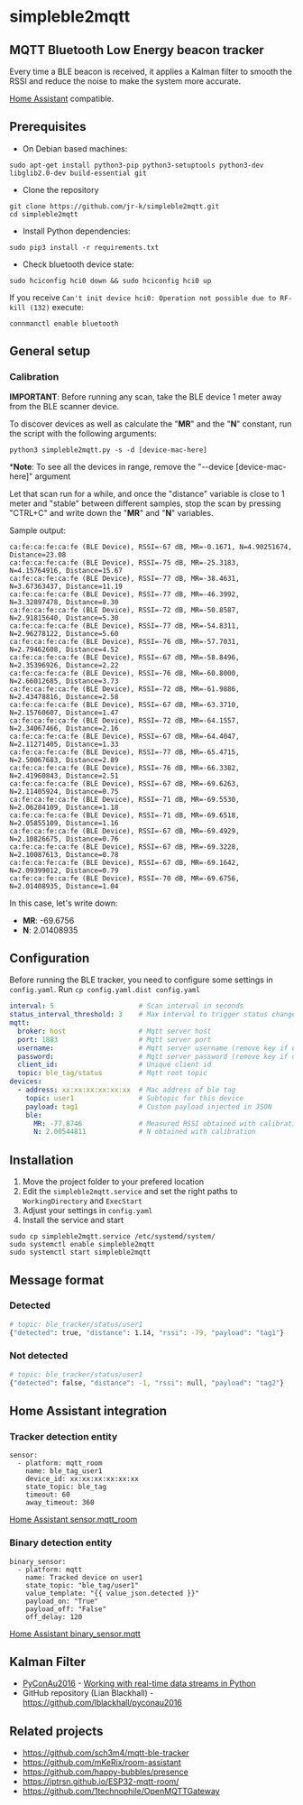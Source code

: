 # simpleble2mqtt

## MQTT Bluetooth Low Energy beacon tracker

Every time a BLE beacon is received, it applies a Kalman filter to smooth the RSSI and reduce the noise to make the system more accurate.

[Home Assistant](https://www.home-assistant.io/) compatible.

## Prerequisites

- On Debian based machines:
```
sudo apt-get install python3-pip python3-setuptools python3-dev libglib2.0-dev build-essential git
```

- Clone the repository
```
git clone https://github.com/jr-k/simpleble2mqtt.git
cd simpleble2mqtt
```

- Install Python dependencies:
```
sudo pip3 install -r requirements.txt
```
- Check bluetooth device state:
```
sudo hciconfig hci0 down && sudo hciconfig hci0 up
```
If you receive `Can't init device hci0: Operation not possible due to RF-kill (132)` execute:
```
connmanctl enable bluetooth
```

## General setup

### Calibration

**IMPORTANT**: Before running any scan, take the BLE device 1 meter away from the BLE scanner device.

To discover devices as well as calculate the "**MR**" and the "**N**" constant, run the script with the following arguments:

```
python3 simpleble2mqtt.py -s -d [device-mac-here]
```

***Note**: To see all the devices in range, remove the "--device [device-mac-here]" argument

Let that scan run for a while, and once the "distance" variable is close to 1 meter and "stable" between different samples, stop the scan by pressing "CTRL+C" and write down the "**MR**" and "**N**" variables.

Sample output:
```
ca:fe:ca:fe:ca:fe (BLE Device), RSSI=-67 dB, MR=-0.1671, N=4.90251674, Distance=23.08
ca:fe:ca:fe:ca:fe (BLE Device), RSSI=-75 dB, MR=-25.3183, N=4.15764916, Distance=15.67
ca:fe:ca:fe:ca:fe (BLE Device), RSSI=-77 dB, MR=-38.4631, N=3.67363437, Distance=11.19
ca:fe:ca:fe:ca:fe (BLE Device), RSSI=-77 dB, MR=-46.3992, N=3.32897478, Distance=8.30
ca:fe:ca:fe:ca:fe (BLE Device), RSSI=-72 dB, MR=-50.8587, N=2.91815640, Distance=5.30
ca:fe:ca:fe:ca:fe (BLE Device), RSSI=-77 dB, MR=-54.8311, N=2.96278122, Distance=5.60
ca:fe:ca:fe:ca:fe (BLE Device), RSSI=-76 dB, MR=-57.7031, N=2.79462608, Distance=4.52
ca:fe:ca:fe:ca:fe (BLE Device), RSSI=-67 dB, MR=-58.8496, N=2.35396926, Distance=2.22
ca:fe:ca:fe:ca:fe (BLE Device), RSSI=-76 dB, MR=-60.8000, N=2.66012685, Distance=3.73
ca:fe:ca:fe:ca:fe (BLE Device), RSSI=-72 dB, MR=-61.9886, N=2.43478816, Distance=2.58
ca:fe:ca:fe:ca:fe (BLE Device), RSSI=-67 dB, MR=-63.3710, N=2.15760607, Distance=1.47
ca:fe:ca:fe:ca:fe (BLE Device), RSSI=-72 dB, MR=-64.1557, N=2.34067466, Distance=2.16
ca:fe:ca:fe:ca:fe (BLE Device), RSSI=-67 dB, MR=-64.4047, N=2.11271405, Distance=1.33
ca:fe:ca:fe:ca:fe (BLE Device), RSSI=-77 dB, MR=-65.4715, N=2.50067683, Distance=2.89
ca:fe:ca:fe:ca:fe (BLE Device), RSSI=-76 dB, MR=-66.3382, N=2.41960843, Distance=2.51
ca:fe:ca:fe:ca:fe (BLE Device), RSSI=-67 dB, MR=-69.6263, N=2.11405924, Distance=0.75
ca:fe:ca:fe:ca:fe (BLE Device), RSSI=-71 dB, MR=-69.5530, N=2.06284109, Distance=1.18
ca:fe:ca:fe:ca:fe (BLE Device), RSSI=-71 dB, MR=-69.6518, N=2.05855109, Distance=1.16
ca:fe:ca:fe:ca:fe (BLE Device), RSSI=-67 dB, MR=-69.4929, N=2.10826675, Distance=0.76
ca:fe:ca:fe:ca:fe (BLE Device), RSSI=-67 dB, MR=-69.3228, N=2.10087613, Distance=0.78
ca:fe:ca:fe:ca:fe (BLE Device), RSSI=-67 dB, MR=-69.1642, N=2.09399012, Distance=0.79
ca:fe:ca:fe:ca:fe (BLE Device), RSSI=-70 dB, MR=-69.6756, N=2.01408935, Distance=1.04
```

In this case, let's write down:
 - **MR**: -69.6756
 - **N**: 2.01408935

## Configuration

Before running the BLE tracker, you need to configure some settings in `config.yaml`.
Run `cp config.yaml.dist config.yaml`

```yaml
interval: 5                     # Scan interval in seconds
status_interval_threshold: 3    # Max interval to trigger status change [status_interval_threshold * interval] seconds
mqtt:
  broker: host                  # Mqtt server host
  port: 1883                    # Mqtt server port
  username:                     # Mqtt server username (remove key if unused)
  password:                     # Mqtt server password (remove key if unused)
  client_id:                    # Unique client id
  topic: ble_tag/status         # Mqtt root topic
devices:
  - address: xx:xx:xx:xx:xx:xx  # Mac address of ble tag
    topic: user1                # Subtopic for this device
    payload: tag1               # Custom payload injected in JSON 
    ble:        
      MR: -77.8746              # Measured RSSI obtained with calibration
      N: 2.00544811             # N obtained with calibration
```

## Installation

1. Move the project folder to your prefered location
2. Edit the `simpleble2mqtt.service` and set the right paths to `WorkingDirectory` and `ExecStart`
3. Adjust your settings in `config.yaml`
4. Install the service and start
```
sudo cp simpleble2mqtt.service /etc/systemd/system/
sudo systemctl enable simpleble2mqtt
sudo systemctl start simpleble2mqtt
```

## Message format

### Detected

```bash
# topic: ble_tracker/status/user1
{"detected": true, "distance": 1.14, "rssi": -79, "payload": "tag1"}
```

### Not detected
```bash
# topic: ble_tracker/status/user1
{"detected": false, "distance": -1, "rssi": null, "payload": "tag2"}
```


## Home Assistant integration

### Tracker detection entity

```
sensor:
  - platform: mqtt_room
    name: ble_tag_user1
    device_id: xx:xx:xx:xx:xx:xx
    state_topic: ble_tag
    timeout: 60
    away_timeout: 360
```

[Home Assistant sensor.mqtt_room](https://www.home-assistant.io/integrations/mqtt_room/)

### Binary detection entity

```
binary_sensor:
  - platform: mqtt
    name: Tracked device on user1
    state_topic: "ble_tag/user1"
    value_template: "{{ value_json.detected }}"
    payload_on: "True"
    payload_off: "False"
    off_delay: 120
```

[Home Assistant binary_sensor.mqtt](https://www.home-assistant.io/integrations/binary_sensor.mqtt/)

## Kalman Filter

- [PyConAu2016](https://pyvideo.org/events/pycon-au-2016.html) - [Working with real-time data streams in Python](https://www.youtube.com/watch?v=gFeTkB8VHpw)
- GitHub repository (Lian Blackhall) - https://github.com/lblackhall/pyconau2016

## Related projects

- https://github.com/sch3m4/mqtt-ble-tracker
- https://github.com/mKeRix/room-assistant
- https://github.com/happy-bubbles/presence
- https://jptrsn.github.io/ESP32-mqtt-room/
- https://github.com/1technophile/OpenMQTTGateway
